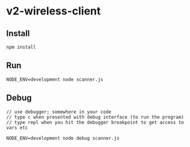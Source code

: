# v2-wireless-client


## Install

```
npm install
```


## Run

```
NODE_ENV=development node scanner.js
```


## Debug

```
// use debugger; somewhere in your code
// type c when presented with debug interface (to run the program)
// type repl when you hit the debugger breakpoint to get access to vars etc

NODE_ENV=development node debug scanner.js
```